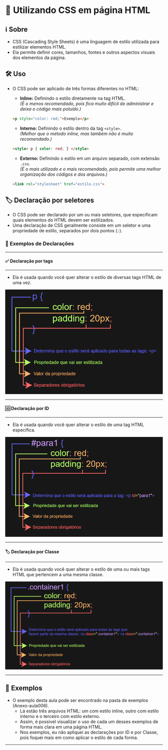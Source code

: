 # 🎨 Utilizando CSS em página HTML

## ℹ️ Sobre

- CSS (Cascading Style Sheets) é uma linguagem de estilo utilizada para estilizar elementos HTML.
- Ela permite definir cores, tamanhos, fontes e outros aspectos visuais dos elementos da página.

## 🛠️ Uso

- O CSS pode ser aplicado de três formas diferentes no HTML:

    - **Inline:** Definindo o estilo diretamente na tag HTML.<br>
    *(É o menos recomendado, pois fica muito difícil de administrar e deixa o código mais poluído.)*
    ```html
    <p style="color: red;">Exemplo</p>
    ```

    - **Interno:** Definindo o estilo dentro da tag `<style>`.<br>
    *(Melhor que o método inline, mas também não é muito recomendado.)*
    ```html
    <style> p { color: red; } </style>
    ```

    - **Externo:** Definindo o estilo em um arquivo separado, com extensão `.css`.<br>
    *(É o mais utilizado e o mais recomendado, pois permite uma melhor organização dos códigos e dos arquivos.)*
    ```html
    <link rel="stylesheet" href="estilo.css">
    ```

## 🏷️ Declaração por seletores

- O CSS pode ser declarado por um ou mais seletores, que especificam quais elementos do HTML devem ser estilizados.
- Uma declaração de CSS geralmente consiste em um seletor e uma propriedade de estilo, separados por dois pontos (`:`).

### 📝 Exemplos de Declarações

---

#### ✅ Declaração por tags

---

- Ela é usada quando você quer alterar o estilo de diversas tags HTML de uma vez.

<img src="../img/Aula001-Exemplo_Declaracao_Simples.png">

---

#### 🆔 Declaração por ID

---

- Ela é usada quando você quer alterar o estilo de uma tag HTML específica.

<img src="../img/Aula001-Exemplo_Declaracao_por_ID.png">

---

#### 🏷️ Declaração por Classe

---

- Ela é usada quando você quer alterar o estilo de uma ou mais tags HTML que pertencem a uma mesma classe.

<img src="../img/Aula001-Exemplo_Declaracao_por_Classes.png">

---

## 📁 Exemplos

- O exemplo desta aula pode ser encontrado na pasta de exemplos (Anexo-aula006).
    - Lá estão três arquivos HTML: um com estilo inline, outro com estilo interno e o terceiro com estilo externo.
    - Assim, é possível visualizar o uso de cada um desses exemplos de forma mais clara em uma página HTML.
    - Nos exemplos, eu não apliquei as declarações por ID e por Classe, pois foquei mais em como aplicar o estilo de cada forma.

---
